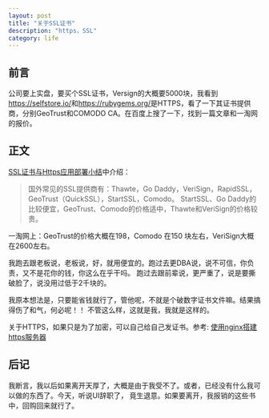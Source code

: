 ```yaml
---
layout: post
title: "关于SSL证书"
description: "https，SSL"
category: life
---
```


## 前言

公司要上实盘，要买个SSL证书，Versign的大概要5000块，我看到<https://selfstore.io/>和<https://rubygems.org/>是HTTPS，看了一下其证书提供商，分别GeoTrust和COMODO CA。在百度上搜了一下，找到一篇文章和一淘网的报价。

## 正文

[SSL证书与Https应用部署小结](http://han.guokai.blog.163.com/blog/static/136718271201211631456811/)中介绍： 

> 国外常见的SSL提供商有：Thawte，Go Daddy，VeriSign，RapidSSL，GeoTrust（QuickSSL），StartSSL，Comodo。
StartSSL、Go Daddy的比较便宜，GeoTrust、Comodo的价格适中，Thawte和VeriSign的价格较贵。

一淘网上：GeoTrust的价格大概在198，Comodo 在150 块左右，VeriSign大概在2600左右。

我跑去跟老板说，老板说，好，就用便宜的。跑过去更DBA说，说不可信，你负责，又不是花你的钱，你这么在乎干吗。
跑过去跟前辈说，更严重了，说是要撕破脸了，说没用过低于2千块的。

我原本想法是，只要能省钱就行了，管他呢，不就是个破数字证书文件嘛。结果搞得伤了和气，何必呢！！
不管这么样，这就是我，我就是这样的。

关于HTTPS，如果只是为了加密，可以自己给自己发证书。参考: [使用nginx搭建https服务器](http://www.cnblogs.com/tintin1926/archive/2012/07/12/2587311.html)

## 后记

我断言，我以后如果离开天厚了，大概是由于我受不了。或者，已经没有什么我可以做的东西了。今天，听说UI辞职了，
竟生退意。如果要离开，我报销的这些书中，回购回来就行了。

